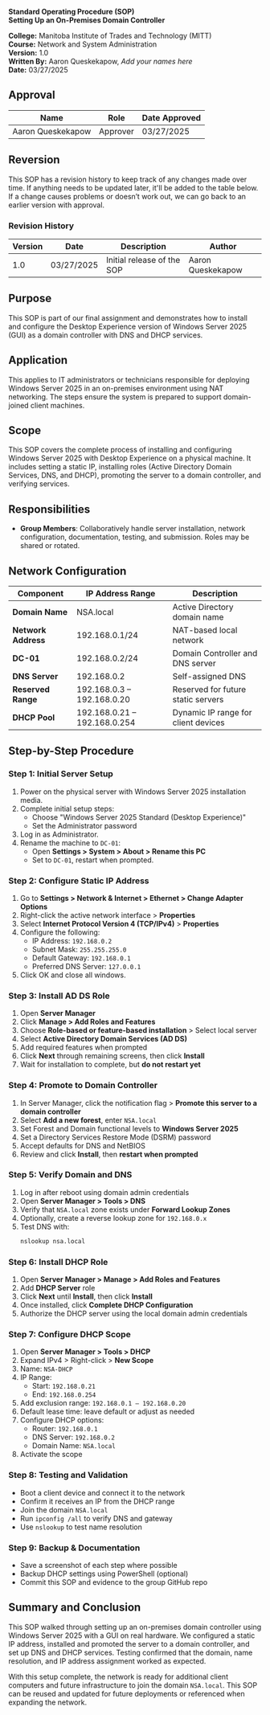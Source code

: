 **Standard Operating Procedure (SOP)**  
**Setting Up an On-Premises Domain Controller**  

**College:** Manitoba Institute of Trades and Technology (MITT)  
**Course:** Network and System Administration  
**Version:** 1.0  
**Written By:** Aaron Queskekapow, *Add your names here*  
**Date:** 03/27/2025  

## Approval

| Name              | Role     | Date Approved |
|-------------------|----------|----------------|
| Aaron Queskekapow | Approver | 03/27/2025     |

## Reversion

This SOP has a revision history to keep track of any changes made over time. If anything needs to be updated later, it'll be added to the table below. If a change causes problems or doesn’t work out, we can go back to an earlier version with approval.

### Revision History

| Version | Date       | Description                | Author              |
|---------|------------|----------------------------|---------------------|
| 1.0     | 03/27/2025 | Initial release of the SOP | Aaron Queskekapow   |

## Purpose

This SOP is part of our final assignment and demonstrates how to install and configure the Desktop Experience version of Windows Server 2025 (GUI) as a domain controller with DNS and DHCP services.

## Application

This applies to IT administrators or technicians responsible for deploying Windows Server 2025 in an on-premises environment using NAT networking. The steps ensure the system is prepared to support domain-joined client machines.

## Scope

This SOP covers the complete process of installing and configuring Windows Server 2025 with Desktop Experience on a physical machine. It includes setting a static IP, installing roles (Active Directory Domain Services, DNS, and DHCP), promoting the server to a domain controller, and verifying services.

## Responsibilities

- **Group Members**: Collaboratively handle server installation, network configuration, documentation, testing, and submission. Roles may be shared or rotated.

## Network Configuration

| Component          | IP Address Range            | Description                          |
|--------------------|-----------------------------|--------------------------------------|
| **Domain Name**    | NSA.local                   | Active Directory domain name         |
| **Network Address**| 192.168.0.1/24              | NAT-based local network              |
| **DC-01**          | 192.168.0.2/24              | Domain Controller and DNS server     |
| **DNS Server**     | 192.168.0.2                 | Self-assigned DNS                    |
| **Reserved Range** | 192.168.0.3 – 192.168.0.20  | Reserved for future static servers   |
| **DHCP Pool**      | 192.168.0.21 – 192.168.0.254| Dynamic IP range for client devices  |

## Step-by-Step Procedure

### Step 1: Initial Server Setup
1. Power on the physical server with Windows Server 2025 installation media.
2. Complete initial setup steps:
   - Choose "Windows Server 2025 Standard (Desktop Experience)"
   - Set the Administrator password
3. Log in as Administrator.
4. Rename the machine to `DC-01`:
   - Open **Settings > System > About > Rename this PC**
   - Set to `DC-01`, restart when prompted.

### Step 2: Configure Static IP Address
1. Go to **Settings > Network & Internet > Ethernet > Change Adapter Options**
2. Right-click the active network interface > **Properties**
3. Select **Internet Protocol Version 4 (TCP/IPv4)** > **Properties**
4. Configure the following:
   - IP Address: `192.168.0.2`
   - Subnet Mask: `255.255.255.0`
   - Default Gateway: `192.168.0.1`
   - Preferred DNS Server: `127.0.0.1`
5. Click OK and close all windows.

### Step 3: Install AD DS Role
1. Open **Server Manager**
2. Click **Manage > Add Roles and Features**
3. Choose **Role-based or feature-based installation** > Select local server
4. Select **Active Directory Domain Services (AD DS)**
5. Add required features when prompted
6. Click **Next** through remaining screens, then click **Install**
7. Wait for installation to complete, but **do not restart yet**

### Step 4: Promote to Domain Controller
1. In Server Manager, click the notification flag > **Promote this server to a domain controller**
2. Select **Add a new forest**, enter `NSA.local`
3. Set Forest and Domain functional levels to **Windows Server 2025**
4. Set a Directory Services Restore Mode (DSRM) password
5. Accept defaults for DNS and NetBIOS
6. Review and click **Install**, then **restart when prompted**

### Step 5: Verify Domain and DNS
1. Log in after reboot using domain admin credentials
2. Open **Server Manager > Tools > DNS**
3. Verify that `NSA.local` zone exists under **Forward Lookup Zones**
4. Optionally, create a reverse lookup zone for `192.168.0.x`
5. Test DNS with:
   ```bash
   nslookup nsa.local
   ```

### Step 6: Install DHCP Role
1. Open **Server Manager > Manage > Add Roles and Features**
2. Add **DHCP Server** role
3. Click **Next** until **Install**, then click **Install**
4. Once installed, click **Complete DHCP Configuration**
5. Authorize the DHCP server using the local domain admin credentials

### Step 7: Configure DHCP Scope
1. Open **Server Manager > Tools > DHCP**
2. Expand IPv4 > Right-click > **New Scope**
3. Name: `NSA-DHCP`
4. IP Range:
   - Start: `192.168.0.21`
   - End: `192.168.0.254`
5. Add exclusion range: `192.168.0.1 – 192.168.0.20`
6. Default lease time: leave default or adjust as needed
7. Configure DHCP options:
   - Router: `192.168.0.1`
   - DNS Server: `192.168.0.2`
   - Domain Name: `NSA.local`
8. Activate the scope

### Step 8: Testing and Validation
- Boot a client device and connect it to the network
- Confirm it receives an IP from the DHCP range
- Join the domain `NSA.local`
- Run `ipconfig /all` to verify DNS and gateway
- Use `nslookup` to test name resolution

### Step 9: Backup & Documentation
- Save a screenshot of each step where possible
- Backup DHCP settings using PowerShell (optional)
- Commit this SOP and evidence to the group GitHub repo

## Summary and Conclusion

This SOP walked through setting up an on-premises domain controller using Windows Server 2025 with a GUI on real hardware. We configured a static IP address, installed and promoted the server to a domain controller, and set up DNS and DHCP services. Testing confirmed that the domain, name resolution, and IP address assignment worked as expected.

With this setup complete, the network is ready for additional client computers and future infrastructure to join the domain `NSA.local`. This SOP can be reused and updated for future deployments or referenced when expanding the network.
